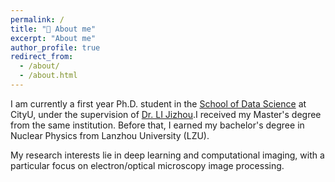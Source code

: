 ```yaml
---
permalink: /
title: "🫡 About me"
excerpt: "About me"
author_profile: true
redirect_from: 
  - /about/
  - /about.html
---
```


I am currently a first year Ph.D. student in the [School of Data Science](https://www.sdsc.cityu.edu.hk/) at CityU, under the supervision of [Dr. LI Jizhou](http://jizhou.li/).I received my Master's degree from the same institution. Before that, I earned my bachelor's degree in Nuclear Physics from Lanzhou University (LZU).

My research interests lie in deep learning and computational imaging, with a particular focus on electron/optical microscopy image processing.

